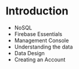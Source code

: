 # Introduction

 - NoSQL
 - Firebase Essentials
 - Management Console
 - Understanding the data
 - Data Design
 - Creating an Account